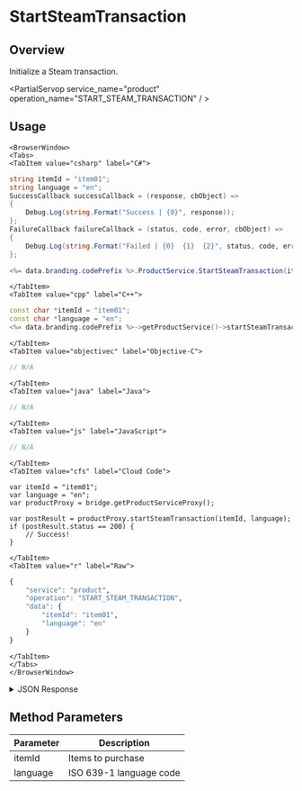 # StartSteamTransaction
## Overview
Initialize a Steam transaction.

<PartialServop service_name="product" operation_name="START_STEAM_TRANSACTION" / >

## Usage

```mdx-code-block
<BrowserWindow>
<Tabs>
<TabItem value="csharp" label="C#">
```

```csharp
string itemId = "item01";
string language = "en";
SuccessCallback successCallback = (response, cbObject) =>
{
    Debug.Log(string.Format("Success | {0}", response));
};
FailureCallback failureCallback = (status, code, error, cbObject) =>
{
    Debug.Log(string.Format("Failed | {0}  {1}  {2}", status, code, error));
};

<%= data.branding.codePrefix %>.ProductService.StartSteamTransaction(itemId, language, successCallback, failureCallback);
```

```mdx-code-block
</TabItem>
<TabItem value="cpp" label="C++">
```

```cpp
const char *itemId = "item01";
const char *language = "en";
<%= data.branding.codePrefix %>->getProductService()->startSteamTransaction(itemId, language, this);
```

```mdx-code-block
</TabItem>
<TabItem value="objectivec" label="Objective-C">
```

```objectivec
// N/A
```

```mdx-code-block
</TabItem>
<TabItem value="java" label="Java">
```

```java
// N/A
```

```mdx-code-block
</TabItem>
<TabItem value="js" label="JavaScript">
```

```javascript
// N/A
```

```mdx-code-block
</TabItem>
<TabItem value="cfs" label="Cloud Code">
```

```cfscript
var itemId = "item01";
var language = "en";
var productProxy = bridge.getProductServiceProxy();

var postResult = productProxy.startSteamTransaction(itemId, language);
if (postResult.status == 200) {
    // Success!
}
```

```mdx-code-block
</TabItem>
<TabItem value="r" label="Raw">
```

```r
{
	"service": "product",
	"operation": "START_STEAM_TRANSACTION",
	"data": {
		"itemId": "item01",
		"language": "en"
	}
}
```

```mdx-code-block
</TabItem>
</Tabs>
</BrowserWindow>
```

<details>
<summary>JSON Response</summary>

```json
{
    "status": 200,
    "data": {}
}
```
</details>

## Method Parameters
Parameter | Description
--------- | -----------
itemId | Items to purchase
language | ISO 639-1 language code



